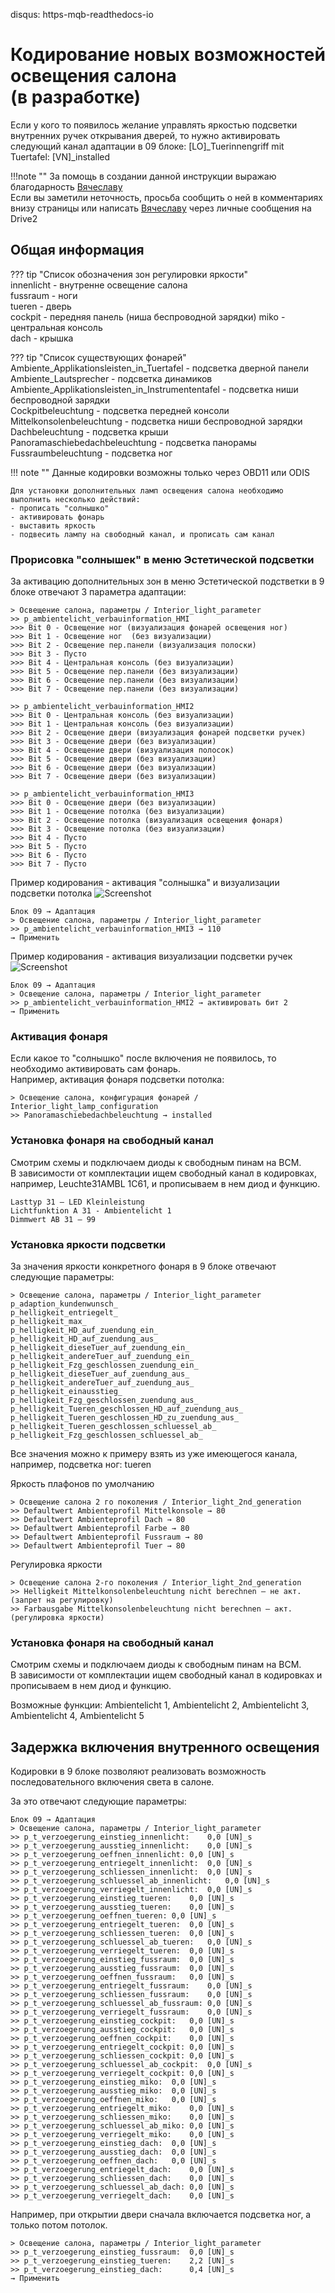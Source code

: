disqus: https-mqb-readthedocs-io
# Кодирование новых возможностей освещения салона  <br> (в разработке)

Если у кого то появилось желание управлять яркостью подсветки внутренних ручек открывания дверей, то нужно активировать следующий канал адаптации в 09 блоке:
[LO]_Tuerinnengriff mit Tuertafel: [VN]_installed

!!!note ""
    За помощь в создании данной инструкции выражаю благодарность [Вячеславу](https://www.drive2.ru/users/slavian116)   
    Если вы заметили неточность, просьба сообщить о ней в комментариях внизу страницы или написать [Вячеславу](https://www.drive2.ru/users/slavian116) через личные сообщения на Drive2

## Общая информация

??? tip "Список обозначения зон регулировки яркости"  
    innenlicht - внутренне освещение салона  
    fussraum - ноги  
    tueren - дверь  
    cockpit - передняя панель (ниша беспроводной зарядки)
    miko - центральная консоль  
    dach - крышка  
    
??? tip "Список существующих фонарей"
    Ambiente_Applikationsleisten_in_Tuertafel - подсветка дверной панели 
    Ambiente_Lautsprecher - подсветка динамиков  
    Ambiente_Applikationsleisten_in_Instrumententafel - подсветка ниши беспроводной зарядки    
    Cockpitbeleuchtung - подсветка передней консоли  
    Mittelkonsolenbeleuchtung - подсветка ниши беспроводной зарядки  
    Dachbeleuchtung - подсветка крыши  
    Panoramaschiebedachbeleuchtung - подсветка панорамы    
    Fussraumbeleuchtung - подсветка ног  

!!! note ""
    Данные кодировки возможны только через OBD11 или ODIS   
      
    Для установки дополнительных ламп освещения салона необходимо выполнить несколько действий:  
    - прописать "солнышко"  
    - активировать фонарь  
    - выставить яркость  
    - подвесить лампу на свободный канал, и прописать сам канал  
   
### Прорисовка "солнышек" в меню Эстетической подсветки

За активацию дополнительных зон в меню Эстетической подстветки в 9 блоке отвечают 3 параметра адаптации:

```
> Освещение салона, параметры / Interior_light_parameter
>> p_ambientelicht_verbauinformation_HMI
>>> Bit 0 - Освещение ног (визуализация фонарей освещения ног) 
>>> Bit 1 - Освещение ног  (без визуализации)
>>> Bit 2 - Освещение пер.панели (визуализация полоски)
>>> Bit 3 - Пусто
>>> Bit 4 - Центральная консоль (без визуализации)
>>> Bit 5 - Освещение пер.панели (без визуализации)
>>> Bit 6 - Освещение пер.панели (без визуализации)
>>> Bit 7 - Освещение пер.панели (без визуализации)

>> p_ambientelicht_verbauinformation_HMI2
>>> Bit 0 - Центральная консоль (без визуализации)
>>> Bit 1 - Центральная консоль (без визуализации)
>>> Bit 2 - Освещение двери (визуализация фонарей подсветки ручек)
>>> Bit 3 - Освещение двери (без визуализации)
>>> Bit 4 - Освещение двери (визуализация полосок)
>>> Bit 5 - Освещение двери (без визуализации)
>>> Bit 6 - Освещение двери (без визуализации)
>>> Bit 7 - Освещение двери (без визуализации)

>> p_ambientelicht_verbauinformation_HMI3
>>> Bit 0 - Освещение двери (без визуализации)
>>> Bit 1 - Освещение потолка (без визуализации)
>>> Bit 2 - Освещение потолка (визуализация освещения фонаря)
>>> Bit 3 - Освещение потолка (без визуализации)
>>> Bit 4 - Пусто
>>> Bit 5 - Пусто
>>> Bit 6 - Пусто
>>> Bit 7 - Пусто
```

Пример кодирования - активация "солнышка" и визуализации подсветки потолка
![Screenshot](../images/dach.PNG)
```
Блок 09 → Адаптация
> Освещение салона, параметры / Interior_light_parameter
>> p_ambientelicht_verbauinformation_HMI3 → 110
→ Применить
```

Пример кодирования - активация визуализации подсветки ручек
![Screenshot](../images/door.png)
```
Блок 09 → Адаптация
> Освещение салона, параметры / Interior_light_parameter
>> p_ambientelicht_verbauinformation_HMI2 → активировать бит 2
→ Применить
```  

### Активация фонаря

Если какое то "солнышко" после включения не появилось, то необходимо активировать сам фонарь.  
Например, активация фонаря подсветки потолка:
```
> Освещение салона, конфигурация фонарей / Interior_light_lamp_configuration
>> Panoramaschiebedachbeleuchtung → installed
```

### Установка фонаря на свободный канал

Смотрим схемы и подключаем диоды к свободным пинам на ВСМ.  
В зависимости от комплектации ищем свободный канал в кодировках, например, Leuchte31AMBL 1C61, и прописываем в нем диод и функцию.  
```
Lasttyp 31 — LED Kleinleistung
Lichtfunktion A 31 - Ambientelicht 1
Dimmwert AB 31 — 99
```
    
### Установка яркости подсветки

За значения яркости конкретного фонаря в 9 блоке отвечают следующие параметры:
```
> Освещение салона, параметры / Interior_light_parameter
p_adaption_kundenwunsch_
p_helligkeit_entriegelt_
p_helligkeit_max_
p_helligkeit_HD_auf_zuendung_ein_
p_helligkeit_HD_auf_zuendung_aus_
p_helligkeit_dieseTuer_auf_zuendung_ein_
p_helligkeit_andereTuer_auf_zuendung_ein_
p_helligkeit_Fzg_geschlossen_zuendung_ein_
p_helligkeit_dieseTuer_auf_zuendung_aus_
p_helligkeit_andereTuer_auf_zuendung_aus_
p_helligkeit_einausstieg_
p_helligkeit_Fzg_geschlossen_zuendung_aus_
p_helligkeit_Tueren_geschlossen_HD_auf_zuendung_aus_
p_helligkeit_Tueren_geschlossen_HD_zu_zuendung_aus_
p_helligkeit_Tueren_geschlossen_schluessel_ab_
p_helligkeit_Fzg_geschlossen_schluessel_ab_
```
Все значения можно к примеру взять из уже имеющегося канала, например, подсветка ног: tueren

Яркость плафонов по умолчанию
```
> Освещение салона 2 го поколения / Interior_light_2nd_generation
>> Defaultwert Ambienteprofil Mittelkonsole → 80
>> Defaultwert Ambienteprofil Dach → 80
>> Defaultwert Ambienteprofil Farbe → 80
>> Defaultwert Ambienteprofil Fussraum → 80
>> Defaultwert Ambienteprofil Tuer → 80
```

Регулировка яркости
```
> Освещение салона 2-го поколения / Interior_light_2nd_generation
>> Helligkeit Mittelkonsolenbeleuchtung nicht berechnen — не акт. (запрет на регулировку)
>> Farbausgabe Mittelkonsolenbeleuchtung nicht berechnen — акт. (регулировка яркости)
```

### Установка фонаря на свободный канал

Смотрим схемы и подключаем диоды к свободным пинам на ВСМ.  
В зависимости от комплектации ищем свободный канал в кодировках и прописываем в нем диод и функцию.   

Возможные функции: Ambientelicht 1, Ambientelicht 2, Ambientelicht 3, Ambientelicht 4, Ambientelicht 5 

## Задержка включения внутренного освещения

Кодировки в 9 блоке позволяют реализовать возможность последовательного включения света в салоне.  

За это отвечают следующие параметры:
```
Блок 09 → Адаптация
> Освещение салона, параметры / Interior_light_parameter
>> p_t_verzoegerung_einstieg_innenlicht:	0,0 [UN]_s
>> p_t_verzoegerung_ausstieg_innenlicht:	0,0 [UN]_s
>> p_t_verzoegerung_oeffnen_innenlicht:	0,0 [UN]_s
>> p_t_verzoegerung_entriegelt_innenlicht:	0,0 [UN]_s
>> p_t_verzoegerung_schliessen_innenlicht:	0,0 [UN]_s
>> p_t_verzoegerung_schluessel_ab_innenlicht:	0,0 [UN]_s
>> p_t_verzoegerung_verriegelt_innenlicht:	0,0 [UN]_s
>> p_t_verzoegerung_einstieg_tueren:	0,0 [UN]_s
>> p_t_verzoegerung_ausstieg_tueren:	0,0 [UN]_s
>> p_t_verzoegerung_oeffnen_tueren:	0,0 [UN]_s
>> p_t_verzoegerung_entriegelt_tueren:	0,0 [UN]_s
>> p_t_verzoegerung_schliessen_tueren:	0,0 [UN]_s
>> p_t_verzoegerung_schluessel_ab_tueren:	0,0 [UN]_s
>> p_t_verzoegerung_verriegelt_tueren:	0,0 [UN]_s
>> p_t_verzoegerung_einstieg_fussraum:	0,0 [UN]_s
>> p_t_verzoegerung_ausstieg_fussraum:	0,0 [UN]_s
>> p_t_verzoegerung_oeffnen_fussraum:	0,0 [UN]_s
>> p_t_verzoegerung_entriegelt_fussraum:	0,0 [UN]_s
>> p_t_verzoegerung_schliessen_fussraum:	0,0 [UN]_s
>> p_t_verzoegerung_schluessel_ab_fussraum:	0,0 [UN]_s
>> p_t_verzoegerung_verriegelt_fussraum:	0,0 [UN]_s
>> p_t_verzoegerung_einstieg_cockpit:	0,0 [UN]_s
>> p_t_verzoegerung_ausstieg_cockpit:	0,0 [UN]_s
>> p_t_verzoegerung_oeffnen_cockpit:	0,0 [UN]_s
>> p_t_verzoegerung_entriegelt_cockpit:	0,0 [UN]_s
>> p_t_verzoegerung_schliessen_cockpit:	0,0 [UN]_s
>> p_t_verzoegerung_schluessel_ab_cockpit:	0,0 [UN]_s
>> p_t_verzoegerung_verriegelt_cockpit:	0,0 [UN]_s
>> p_t_verzoegerung_einstieg_miko:	0,0 [UN]_s
>> p_t_verzoegerung_ausstieg_miko:	0,0 [UN]_s
>> p_t_verzoegerung_oeffnen_miko:	0,0 [UN]_s
>> p_t_verzoegerung_entriegelt_miko:	0,0 [UN]_s
>> p_t_verzoegerung_schliessen_miko:	0,0 [UN]_s
>> p_t_verzoegerung_schluessel_ab_miko:	0,0 [UN]_s
>> p_t_verzoegerung_verriegelt_miko:	0,0 [UN]_s
>> p_t_verzoegerung_einstieg_dach:	0,0 [UN]_s
>> p_t_verzoegerung_ausstieg_dach:	0,0 [UN]_s
>> p_t_verzoegerung_oeffnen_dach:	0,0 [UN]_s
>> p_t_verzoegerung_entriegelt_dach:	0,0 [UN]_s
>> p_t_verzoegerung_schliessen_dach:	0,0 [UN]_s
>> p_t_verzoegerung_schluessel_ab_dach:	0,0 [UN]_s
>> p_t_verzoegerung_verriegelt_dach:	0,0 [UN]_s
```

Например, при открытии двери сначала включается подсветка ног, а только потом потолок.
```Блок 09 → Адаптация
> Освещение салона, параметры / Interior_light_parameter
>> p_t_verzoegerung_einstieg_fussraum:	0,0 [UN]_s
>> p_t_verzoegerung_einstieg_tueren:	2,2 [UN]_s
>> p_t_verzoegerung_einstieg_dach:	    0,4 [UN]_s
→ Применить
```